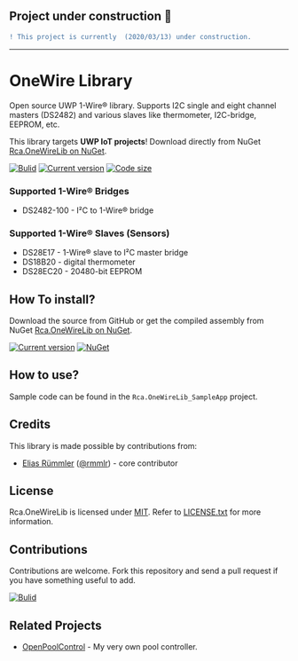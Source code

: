 ## Project under construction :construction:
```diff
! This project is currently  (2020/03/13) under construction.
```

---

# OneWire Library
Open source UWP 1-Wire® library. Supports I2C single and eight channel masters (DS2482) and various slaves like thermometer, I2C-bridge, EEPROM, etc. 

This library targets __UWP IoT projects__! Download directly from NuGet [Rca.OneWireLib on NuGet](https://nuget.org/packages/Rca.OneWireLib).


[![Bulid](https://img.shields.io/appveyor/ci/100prznt/rca-onewirelib.svg?logo=appveyor&style=popout-square)](https://ci.appveyor.com/project/100prznt/rca-onewirelib)   [![Current version](https://img.shields.io/nuget/v/Rca.OneWireLib.svg?logo=nuget&logoColor=%23ef8b00&style=popout-square)](https://www.nuget.org/packages/Rca.OneWireLib/)   [![Code size](https://img.shields.io/github/languages/code-size/100prznt/Rca.OneWireLib.svg?logo=github&style=popout-square)](#) 


### Supported 1-Wire® Bridges
* DS2482-100 - I²C to 1-Wire® bridge

### Supported 1-Wire® Slaves (Sensors)
* DS28E17 - 1-Wire® slave to I²C master bridge
* DS18B20 - digital thermometer
* DS28EC20 - 20480-bit EEPROM


## How To install?
Download the source from GitHub or get the compiled assembly from NuGet [Rca.OneWireLib on NuGet](https://nuget.org/packages/Rca.OneWireLib).

[![Current version](https://img.shields.io/nuget/v/Rca.OneWireLib.svg?logo=nuget&logoColor=%23ef8b00&style=popout-square)](https://www.nuget.org/packages/Rca.OneWireLib/)   [![NuGet](https://img.shields.io/nuget/dt/Rca.OneWireLib.svg?logo=nuget&logoColor=%23ef8b00&style=popout-square)](https://www.nuget.org/packages/Rca.OneWireLib/)


## How to use?
Sample code can be found in the ``Rca.OneWireLib_SampleApp`` project.


## Credits
This library is made possible by contributions from:
* [Elias Rümmler](http://www.100prznt.de) ([@rmmlr](https://github.com/rmmlr)) - core contributor

## License
Rca.OneWireLib is licensed under [MIT](http://www.opensource.org/licenses/mit-license.php "Read more about the MIT license form"). Refer to [LICENSE.txt](https://github.com/100prznt/Rca.OneWireLib/blob/master/LICENSE.txt) for more information.

## Contributions
Contributions are welcome. Fork this repository and send a pull request if you have something useful to add.


[![Bulid](https://img.shields.io/appveyor/ci/100prznt/rca-onewirelib.svg?logo=appveyor&style=popout-square)](https://ci.appveyor.com/project/100prznt/rca-onewirelib)


## Related Projects
* [OpenPoolControl](https://github.com/100prznt/opc) - My very own pool controller.
